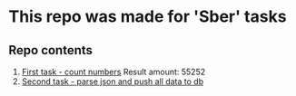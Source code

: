 # This repo was made for 'Sber' tasks


## Repo contents
1. [First task - count numbers](https://github.com/Stoppery/sber_tasks/blob/master/first_task.js) 				Result amount: 55252
2. [Second task - parse json and push all data to db](https://github.com/Stoppery/sber_tasks/tree/master/second_task)